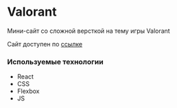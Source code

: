 # Valorant

Мини-сайт со сложной версткой на тему игры Valorant

Сайт доступен по [ссылке](https://valorant-five.vercel.app/)

### Используемые технологии
* React
* CSS
* Flexbox
* JS
